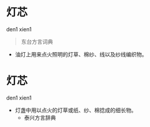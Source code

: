 # 灯芯
den1 xien1
> 东台方言词典
- 油灯上用来点火照明的灯草、棉纱、线以及纱线编织物。

# 灯芯
den1 xien1
+ 灯盏中用以点火的灯草或纸、纱、棉捻成的细长物。
  * 泰兴方言辞典
